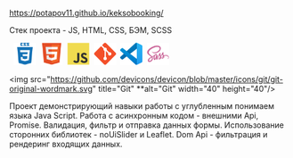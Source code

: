 https://potapov11.github.io/keksobooking/
<div>
	<p>Стек проекта - JS, HTML, CSS, БЭМ, SCSS</p>&nbsp;
  <img src="https://github.com/devicons/devicon/blob/master/icons/css3/css3-plain-wordmark.svg"  title="CSS3" alt="CSS" width="40" height="40"/>&nbsp;
  <img src="https://github.com/devicons/devicon/blob/master/icons/html5/html5-original.svg" title="HTML5" alt="HTML" width="40" height="40"/>&nbsp;
  <img src="https://github.com/devicons/devicon/blob/master/icons/javascript/javascript-original.svg" title="JavaScript" alt="JavaScript" width="40" height="40"/>&nbsp;
  <img src="https://github.com/devicons/devicon/blob/master/icons/git/git-original.svg" title="JavaScript" alt="git" width="40" height="40"/>&nbsp;
  <img src="https://github.com/devicons/devicon/blob/master/icons/vscode/vscode-original.svg" title="JavaScript" alt="git" width="40" height="40"/>&nbsp;
  <img src="https://github.com/devicons/devicon/blob/master/icons/sass/sass-original.svg" title="JavaScript" alt="sass" width="40" height="40"/>&nbsp;


  <img src="https://github.com/devicons/devicon/blob/master/icons/git/git-original-wordmark.svg" title="Git" **alt="Git" width="40" height="40"/>
</div>

Проект демонстрирующий навыки работы с углубленным понимаем языка Java Script.
Работа с асинхронным кодом - внешними Api, Promise.
Валидация, фильтр и отправка данных формы.
Использование сторонних библиотек - noUiSlider и Leaflet.
Dom Api - фильтрация и рендеринг входящих данных.
